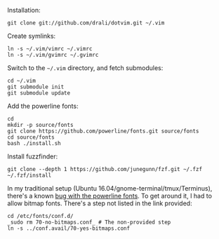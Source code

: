 Installation:

    git clone git://github.com/drali/dotvim.git ~/.vim

Create symlinks:

    ln -s ~/.vim/vimrc ~/.vimrc
    ln -s ~/.vim/gvimrc ~/.gvimrc

Switch to the `~/.vim` directory, and fetch submodules:

    cd ~/.vim
    git submodule init
    git submodule update

Add the powerline fonts:

    cd
    mkdir -p source/fonts
    git clone https://github.com/powerline/fonts.git source/fonts
    cd source/fonts
    bash ./install.sh

Install fuzzfinder:

    git clone --depth 1 https://github.com/junegunn/fzf.git ~/.fzf
    ~/.fzf/install

In my traditional setup (Ubuntu 16.04/gnome-terminal/tmux/Terminus), there's a known [bug with the powerline fonts](https://github.com/powerline/fonts/issues/50). To get around it, I had to allow bitmap fonts. There's a step not listed in the link provided:

    cd /etc/fonts/conf.d/
    _sudo rm 70-no-bitmaps.conf_ # The non-provided step
    ln -s ../conf.avail/70-yes-bitmaps.conf
